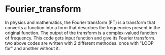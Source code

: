 # Fourier_transform
In physics and mathematics, the Fourier transform (FT) is a transform that converts a function into a form that describes the frequencies present in the original function.
The output of the transform is a complex-valued function of frequency.
This code gets input function and give its Fourier transform. 
two above codes are written with 2 different methodes. once with "LOOP for" and another without it. 

